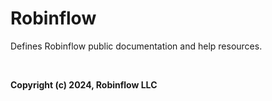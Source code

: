 # Robinflow

Defines Robinflow public documentation and help resources.

<br>

**Copyright (c) 2024, Robinflow LLC**
